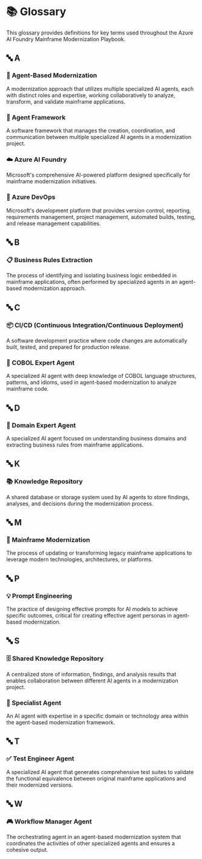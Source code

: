 # 📚 Glossary

This glossary provides definitions for key terms used throughout the Azure AI Foundry Mainframe Modernization Playbook.

## 🔤 A

### 🤖 Agent-Based Modernization
A modernization approach that utilizes multiple specialized AI agents, each with distinct roles and expertise, working collaboratively to analyze, transform, and validate mainframe applications.

### 🧩 Agent Framework
A software framework that manages the creation, coordination, and communication between multiple specialized AI agents in a modernization project.

### ☁️ Azure AI Foundry
Microsoft's comprehensive AI-powered platform designed specifically for mainframe modernization initiatives.

### 🔄 Azure DevOps
Microsoft's development platform that provides version control, reporting, requirements management, project management, automated builds, testing, and release management capabilities.

## 🔤 B

### 📋 Business Rules Extraction
The process of identifying and isolating business logic embedded in mainframe applications, often performed by specialized agents in an agent-based modernization approach.

## 🔤 C

### 📦 CI/CD (Continuous Integration/Continuous Deployment)
A software development practice where code changes are automatically built, tested, and prepared for production release.

### 💾 COBOL Expert Agent
A specialized AI agent with deep knowledge of COBOL language structures, patterns, and idioms, used in agent-based modernization to analyze mainframe code.

## 🔤 D

### 💼 Domain Expert Agent
A specialized AI agent focused on understanding business domains and extracting business rules from mainframe applications.

## 🔤 K

### 📚 Knowledge Repository
A shared database or storage system used by AI agents to store findings, analyses, and decisions during the modernization process.

## 🔤 M

### 🔄 Mainframe Modernization
The process of updating or transforming legacy mainframe applications to leverage modern technologies, architectures, or platforms.

## 🔤 P

### 💡 Prompt Engineering 
The practice of designing effective prompts for AI models to achieve specific outcomes, critical for creating effective agent personas in agent-based modernization.

## 🔤 S

### 🗄️ Shared Knowledge Repository
A centralized store of information, findings, and analysis results that enables collaboration between different AI agents in a modernization project.

### 🤖 Specialist Agent
An AI agent with expertise in a specific domain or technology area within the agent-based modernization framework.

## 🔤 T

### ✅ Test Engineer Agent
A specialized AI agent that generates comprehensive test suites to validate the functional equivalence between original mainframe applications and their modernized versions.

## 🔤 W

### 🎮 Workflow Manager Agent
The orchestrating agent in an agent-based modernization system that coordinates the activities of other specialized agents and ensures a cohesive output. 